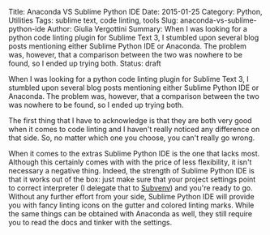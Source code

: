 Title: Anaconda VS Sublime Python IDE
Date: 2015-01-25
Category: Python, Utilities
Tags: sublime text, code linting, tools
Slug: anaconda-vs-sublime-python-ide
Author: Giulia Vergottini
Summary: When I was looking for a python code linting plugin for Sublime Text 3, I stumbled upon several blog posts mentioning either Sublime Python IDE or Anaconda. The problem was, however, that a comparison between the two was nowhere to be found, so I ended up trying both.
Status: draft

When I was looking for a python code linting plugin for Sublime Text 3, I stumbled upon several blog posts mentioning either Sublime Python IDE or Anaconda. The problem was, however, that a comparison between the two was nowhere to be found, so I ended up trying both.

The first thing that I have to acknowledge is that they are both very good when it comes to code linting and I haven't really noticed any difference on that side. So, no matter which one you choose, you can't really go wrong.

When it comes to the extras Sublime Python IDE is the one that lacks most. Although this certainly comes with with the price of less flexibility, it isn't necessary a negative thing. Indeed, the strength of Sublime Python IDE is that it works out of the box: just make sure that your project settings point to correct interpreter (I delegate that to [Subvenv](http://github.com/Railslide/subvenv)) and you're ready to go. Without any further effort from your side, Sublime Python IDE will provide you with fancy linting icons on the gutter and colored linting marks. While the same things can be obtained with Anaconda as well, they still require you to read the docs and tinker with the settings.

